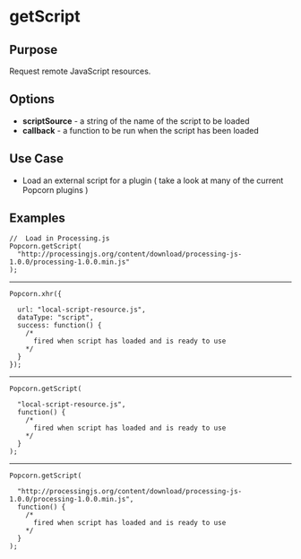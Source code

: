 # getScript #

## Purpose ##

Request remote JavaScript resources.

## Options ##

* **scriptSource** - a string of the name of the script to be loaded
* **callback** - a function to be run when the script has been loaded

## Use Case ##

* Load an external script for a plugin ( take a look at many of the current Popcorn plugins )

## Examples ##

    //  Load in Processing.js
    Popcorn.getScript(
      "http://processingjs.org/content/download/processing-js-1.0.0/processing-1.0.0.min.js"
    );

---------

    Popcorn.xhr({

      url: "local-script-resource.js",
      dataType: "script",
      success: function() {
        /*
          fired when script has loaded and is ready to use
        */
      }
    });

---------

    Popcorn.getScript(

      "local-script-resource.js",
      function() {
        /*
          fired when script has loaded and is ready to use
        */
      }
    );

---------

    Popcorn.getScript(

      "http://processingjs.org/content/download/processing-js-1.0.0/processing-1.0.0.min.js",
      function() {
        /*
          fired when script has loaded and is ready to use
        */
      }
    );
